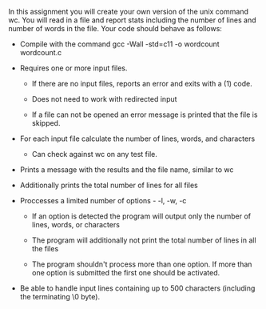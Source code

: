 In this assignment you will create your own version of the unix command wc. You will read in a file and report stats including the number of lines and number of words in the file. Your code should behave as follows:

- Compile with the command gcc -Wall -std=c11 -o wordcount wordcount.c

- Requires one or more input files.

  - If there are no input files, reports an error and exits with a (1) code.

  - Does not need to work with redirected input

  - If a file can not be opened an error message is printed that the file is skipped.

- For each input file calculate the number of lines, words, and characters

  - Can check against wc on any test file.

- Prints a message with the results and the file name, similar to wc

- Additionally prints the total number of lines for all files

- Proccesses a limited number of options - -l, -w, -c

  - If an option is detected the program will output only the number of lines, words, or characters

  - The program will additionally not print the total number of lines in all the files

  - The program shouldn't process more than one option. If more than one option is submitted the first one should be activated.

- Be able to handle input lines containing up to 500 characters (including the terminating \0 byte).
